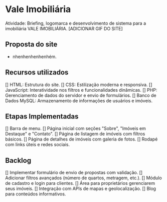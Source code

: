 # Vale Imobiliária
Atividade: Briefing, logomarca e desenvolvimento de sistema para a imobiliária VALE IMOBILIÁRIA.
[ADICIONAR GIF DO SITE]

## Proposta do site
- nhenhenhenhenhém.
## Recursos utilizados
[] HTML: Estrutura do site.
[] CSS: Estilização moderna e responsiva.
[] JavaScript: Interatividade nos filtros e funcionalidades dinâmicas.
[] PHP: Gerenciamento de dados do servidor e envio de formulários.
[] Banco de Dados MySQL: Armazenamento de informações de usuários e imóveis.
## Etapas Implementadas
 [] Barra de menu.
 [] Página inicial com seções "Sobre", "Imóveis em Destaque" e "Contato".
 [] Página de listagem de imóveis com filtros básicos.
 [] Página de detalhes de imóveis com galeria de fotos.
 [] Rodapé com links úteis e redes sociais.
## Backlog
 [] Implementar formulário de envio de propostas com validação.
 [] Adicionar filtros avançados (número de quartos, metragem, etc.).
 [] Módulo de cadastro e login para clientes.
 [] Área para proprietários gerenciarem seus imóveis.
 [] Integração com APIs de mapas e geolocalização.
 [] Blog para conteúdos informativos.

